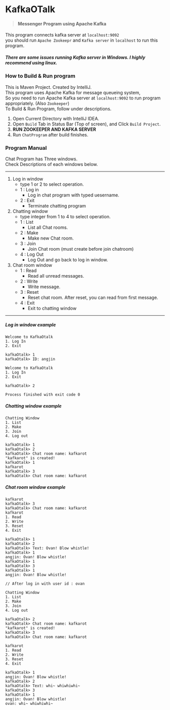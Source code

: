 # KafkaOTalk
> ####  Messenger Program using Apache Kafka

This program connects kafka server at `localhost:9092`      
you should run `Apache Zookeepr` and `Kafka server` in `localhost` to run this program.
##### There are some issues running Kafka server in Windows. I highly recommend using linux.

### How to Build & Run program
This is Maven Project. Created by IntelliJ.  
This program uses Apache Kafka for message queueing system,  
So you need to run Apache Kafka server at `localhost:9092` to run program appropriately. (Also `Zookeeper`)   
To Build & Run Program, follow under descriptions.  
1. Open Current Directory with IntelliJ IDEA.  
2. Open `Build` Tab in Status Bar (Top of screen), and Click `Build Project`.
3. **RUN ZOOKEEPER AND KAFKA SERVER**
4. Run `ChatProgram` after build finishes. 

### Program Manual  
Chat Program has Three windows.  
Check Descriptions of each windows below.

---
1. Log in window
    - type 1 or 2 to select operation.
    - 1 : Log in
        - Log in chat program with typed uesername.
    - 2 : Exit 
        - Terminate chatting program
2. Chatting window 
    - type integer from 1 to 4 to select operation.
    - 1 : List
        - List all Chat rooms. 
    - 2 : Make
        - Make new Chat room.
    - 3 : Join
        - Join Chat room (must create before join chatroom)
    - 4 : Log Out
        - Log Out and go back to log in window. 
3. Chat room window
    - 1 : Read
        - Read all unread messages.
    - 2 : Write
        - Write message.
    - 3 : Reset
        - Reset chat room. After reset, you can read from first message.
    - 4 : Exit
        - Exit to chatting window
---
##### Log in window example
```
Welcome to KafkaOtalk
1. Log In
2. Exit

kafkaOtalk> 1
kafkaOtalk> ID: angjin

Welcome to KafkaOtalk
1. Log In
2. Exit

kafkaOtalk> 2

Process finished with exit code 0
```

##### Chatting window example
```
Chatting Window
1. List
2. Make
3. Join
4. Log out

kafkaOtalk> 1
kafkaOtalk> 2
kafkaOtalk> Chat room name: kafkarot
"kafkarot" is created!
kafkaOtalk> 1
kafkarot
kafkaOtalk> 3
kafkaOtalk> Chat room name: kafkarot
```

##### Chat room window example
```
kafkarot
kafkaOtalk> 3
kafkaOtalk> Chat room name: kafkarot
kafkarot
1. Read
2. Write
3. Reset
4. Exit

kafkaOtalk> 1
kafkaOtalk> 2
kafkaOtalk> Text: Ovan! Blow whistle!
kafkaOtalk> 1
angjin: Ovan! Blow whistle!
kafkaOtalk> 1
kafkaOtalk> 3
kafkaOtalk> 1
angjin: Ovan! Blow whistle!

// After log in with user id : ovan

Chatting Window
1. List
2. Make
3. Join
4. Log out

kafkaOtalk> 2
kafkaOtalk> Chat room name: kafkarot
"kafkarot" is created!
kafkaOtalk> 3
kafkaOtalk> Chat room name: kafkarot

kafkarot
1. Read
2. Write
3. Reset
4. Exit

kafkaOtalk> 1
angjin: Ovan! Blow whistle!
kafkaOtalk> 2
kafkaOtalk> Text: whi~ whiwhiwhi~
kafkaOtalk> 3
kafkaOtalk> 1
angjin: Ovan! Blow whistle!
ovan: whi~ whiwhiwhi~
```
